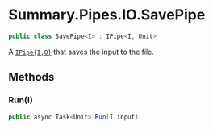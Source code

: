 # Summary.Pipes.IO.SavePipe
```cs
public class SavePipe<I> : IPipe<I, Unit>
```

A [`IPipe{I,O}`](./IPipe{I,O}.md) that saves the input to the file.

## Methods
### Run(I)
```cs
public async Task<Unit> Run(I input)
```


